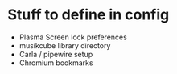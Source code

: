 # Stuff to define in config

* Plasma Screen lock preferences
* musikcube library directory
* Carla / pipewire setup
* Chromium bookmarks